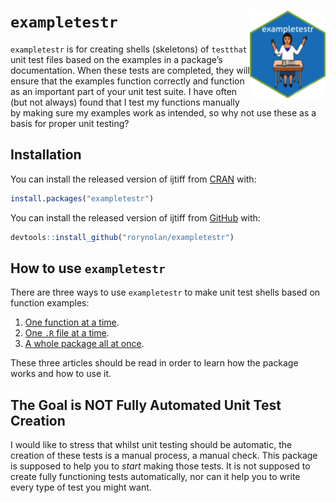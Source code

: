 
<!-- README.md is generated from README.Rmd. Please edit that file -->

# `exampletestr` <img src="man/figures/logo.png" align="right" height=140/>

`exampletestr` is for creating shells (skeletons) of `testthat` unit
test files based on the examples in a package’s documentation. When
these tests are completed, they will ensure that the examples function
correctly and function as an important part of your unit test suite. I
have often (but not always) found that I test my functions manually by
making sure my examples work as intended, so why not use these as a
basis for proper unit testing?

## Installation

You can install the released version of ijtiff from
[CRAN](https://CRAN.R-project.org/package=exampletestr) with:

``` r
install.packages("exampletestr")
```

You can install the released version of ijtiff from
[GitHub](https://github.com/rorynolan/exampletestr) with:

``` r
devtools::install_github("rorynolan/exampletestr")
```

## How to use `exampletestr`

There are three ways to use `exampletestr` to make unit test shells
based on function examples:

1.  [One function at a
    time](https://rorynolan.github.io/exampletestr/articles/one-function-at-a-time.html).
2.  [One `.R` file at a
    time](https://rorynolan.github.io/exampletestr/articles/one-file-at-a-time.html).
3.  [A whole package all at
    once](https://rorynolan.github.io/exampletestr/articles/whole-package.html).

These three articles should be read in order to learn how the package
works and how to use it.

## The Goal is NOT Fully Automated Unit Test Creation

I would like to stress that whilst unit testing should be automatic, the
creation of these tests is a manual process, a manual check. This
package is supposed to help you to *start* making those tests. It is not
supposed to create fully functioning tests automatically, nor can it
help you to write every type of test you might want.
